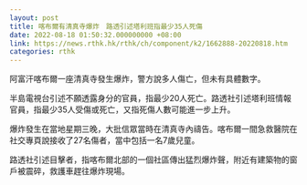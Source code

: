 ```yaml
---
layout: post
title: 喀布爾有清真寺爆炸　路透引述塔利班指最少35人死傷
date: 2022-08-18 01:50:32.000000000 +08:00
link: https://news.rthk.hk/rthk/ch/component/k2/1662888-20220818.htm
categories: rthk
---
```


阿富汗喀布爾一座清真寺發生爆炸，警方說多人傷亡，但未有具體數字。

半島電視台引述不願透露身分的官員，指最少20人死亡。路透社引述塔利班情報官員，指最少35人受傷或死亡，又指死傷人數可能進一步上升。

爆炸發生在當地星期三晚，大批信眾當時在清真寺內禱告。喀布爾一間急救醫院在社交專頁說接收了27名傷者，當中包括一名7歲兒童。

路透社引述目擊者，指喀布爾北部的一個社區傳出猛烈爆炸聲，附近有建築物的窗戶被震碎，救護車趕往爆炸現場。
